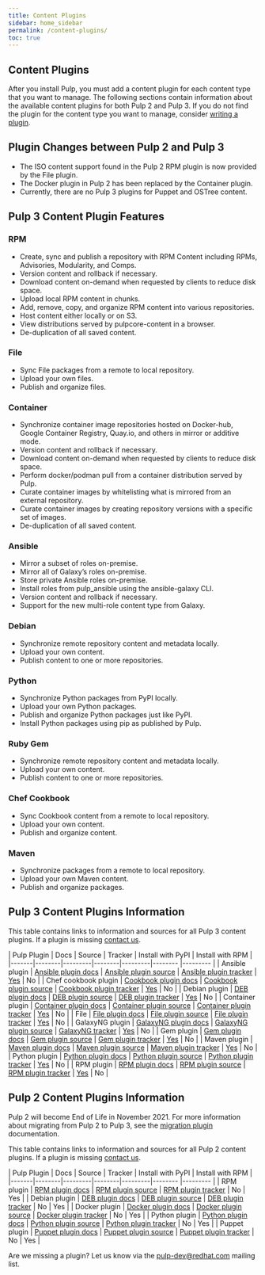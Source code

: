 ```yaml
---
title: Content Plugins
sidebar: home_sidebar
permalink: /content-plugins/
toc: true
---
```


## Content Plugins

After you install Pulp, you must add a content plugin for each content type that you want to manage. The following sections contain information about the available content plugins for both Pulp 2 and Pulp 3. If you do not find the plugin for the content type you want to manage, consider [writing a plugin](https://docs.pulpproject.org/plugins/plugin-writer/index.html).

## Plugin Changes between Pulp 2 and Pulp 3

* The ISO content support found in the Pulp 2 RPM plugin is now provided by the File plugin.
* The Docker plugin in Pulp 2 has been replaced by the Container plugin.
* Currently, there are no Pulp 3 plugins for Puppet and OSTree content.

## Pulp 3 Content Plugin Features

### RPM

* Create, sync and publish a repository with RPM Content including RPMs, Advisories, Modularity, and Comps.
* Version content and rollback if necessary.
* Download content on-demand when requested by clients to reduce disk space.
* Upload local RPM content in chunks.
* Add, remove, copy, and organize RPM content into various repositories.
* Host content either locally or on S3.
* View distributions served by pulpcore-content in a browser.
* De-duplication of all saved content.

### File

* Sync File packages from a remote to local repository.
* Upload your own files.
* Publish and organize files.

### Container

* Synchronize container image repositories hosted on Docker-hub, Google Container Registry, Quay.io, and others in mirror or additive mode.
* Version content and rollback if necessary.
* Download content on-demand when requested by clients to reduce disk space.
* Perform docker/podman pull from a container distribution served by Pulp.
* Curate container images by whitelisting what is mirrored from an external repository.
* Curate container images by creating repository versions with a specific set of images.
* De-duplication of all saved content.

### Ansible

* Mirror a subset of roles on-premise.
* Mirror all of Galaxy’s roles on-premise.
* Store private Ansible roles on-premise.
* Install roles from pulp_ansible using the ansible-galaxy CLI.
* Version content and rollback if necessary.
* Support for the new multi-role content type from Galaxy.


### Debian

* Synchronize remote repository content and metadata locally.
* Upload your own content.
* Publish content to one or more repositories.

### Python

* Synchronize Python packages from PyPI locally.
* Upload your own Python packages.
* Publish and organize Python packages just like PyPI.
* Install Python packages using pip as published by Pulp.

### Ruby Gem

* Synchronize remote repository content and metadata locally.
* Upload your own content.
* Publish content to one or more repositories.

### Chef Cookbook

* Sync Cookbook content from a remote to local repository.
* Upload your own content.
* Publish and organize content.

### Maven

* Synchronize packages from a remote to local repository.
* Upload your own Maven content.
* Publish and organize packages.


## Pulp 3 Content Plugins Information

This table contains links to information and sources for all Pulp 3 content plugins. If a plugin is missing [contact us](https://www.redhat.com/mailman/listinfo/pulp-list).

| Pulp Plugin | Docs | Source | Tracker | Install with PyPI | Install with RPM |
|-------|--------|---------|--------|---------|-------- |--------- |
| Ansible plugin | <a href="https://docs.pulpproject.org/pulp_ansible/">Ansible plugin docs</a> | <a href="https://github.com/pulp/pulp_ansible">Ansible plugin source</a> | <a href="https://pulp.plan.io/projects/ansible_plugin?jump=welcome">Ansible plugin tracker</a> | <a href="https://pypi.org/project/pulp-ansible/">Yes</a> | No |
| Chef cookbook plugin | <a href="https://github.com/pulp/pulp_cookbook/blob/master/README.rst">Cookbook plugin docs</a> | <a href="https://github.com/pulp/pulp_cookbook">Cookbook plugin source</a> | <a href="https://github.com/pulp/pulp_cookbook/issues">Cookbook plugin tracker</a> | <a href="https://pypi.org/project/pulp-cookbook/">Yes</a> | No |
| Debian plugin | <a href="https://docs.pulpproject.org/pulp_deb/">DEB plugin docs</a> | <a href="https://github.com/pulp/pulp_deb/tree/master">DEB plugin source</a> | <a href="https://pulp.plan.io/projects/pulp_deb?jump=welcome">DEB plugin tracker</a> | <a href="https://pypi.org/project/pulp-deb/">Yes</a> | No |
| Container plugin | <a href="https://docs.pulpproject.org/pulp_container/">Container plugin docs</a> | <a href="https://github.com/pulp/pulp_container">Container plugin source</a> | <a href="https://pulp.plan.io/projects/pulp_container?jump=welcome">Container plugin tracker</a> | <a href="https://pypi.org/project/pulp-container/">Yes</a> | No |
| File | <a href="https://docs.pulpproject.org/pulp_file/">File plugin docs</a> | <a href="https://github.com/pulp/pulp_file">File plugin source</a> | <a href="https://pulp.plan.io/projects/pulp_file?jump=welcome">File plugin tracker</a> | <a href="https://pypi.org/project/pulp-file/">Yes<a/> | No |
| GalaxyNG plugin | <a href="https://github.com/ansible/galaxy_ng/blob/master/README.md">GalaxyNG plugin docs</a> | <a href="https://github.com/ansible/galaxy_ng">GalaxyNG plugin source</a> | <a href="https://github.com/ansible/galaxy_ng/issues">GalaxyNG tracker</a> | <a href="https://pypi.org/project/galaxy-ng/">Yes</a> | No |
| Gem plugin | <a href="https://github.com/pulp/pulp_gem/blob/master/README.rst">Gem plugin docs</a> | <a href="https://github.com/pulp/pulp_gem">Gem plugin source</a> | <a href="https://github.com/pulp/pulp_gem/issues">Gem plugin tracker</a> | <a href="https://pypi.org/project/pulp-gem/">Yes</a> | No |
| Maven plugin | <a href="https://github.com/pulp/pulp_maven/blob/master/README.rst">Maven plugin docs</a> | <a href="https://github.com/pulp/pulp_maven">Maven plugin source</a> | <a href="https://pulp.plan.io/projects/maven-plugin/">Maven plugin tracker</a> | <a href="https://pypi.org/project/pulp-maven/">Yes</a> | No |
| Python plugin | <a href="http://pulp-python.readthedocs.io/en/latest/">Python plugin docs</a> | <a href="https://github.com/pulp/pulp_python/">Python plugin source</a> | <a href="https://pulp.plan.io/projects/pulp_python?jump=welcome">Python plugin tracker</a> | <a href="https://pypi.org/project/pulp-python/">Yes</a> | No |
| RPM plugin | <a href="https://docs.pulpproject.org/pulp_rpm/">RPM plugin docs</a> | <a href="https://github.com/pulp/pulp_rpm/">RPM plugin source</a> | <a href="https://pulp.plan.io/projects/pulp_rpm?jump=welcome">RPM plugin tracker</a> | <a href="https://pypi.org/project/pulp-rpm/">Yes</a> | No |


## Pulp 2 Content Plugins Information

Pulp 2 will become End of Life in November 2021. For more information about migrating from Pulp 2 to Pulp 3, see the [migration plugin](https://pulp-2to3-migration.readthedocs.io/en/latest) documentation.


This table contains links to information and sources for all Pulp 2 content plugins. If a plugin is missing [contact us](https://www.redhat.com/mailman/listinfo/pulp-list).

| Pulp Plugin | Docs | Source | Tracker | Install with PyPI | Install with RPM |
|-------|--------|---------|--------|---------|-------- |--------- |
| RPM plugin | <a href="https://docs.pulpproject.org/en/2.21/plugins/index.html#rpm">RPM plugin docs</a> | <a href="https://github.com/pulp/pulp_rpm/tree/2-master">RPM plugin source</a> | <a href="https://pulp.plan.io/projects/pulp_rpm?jump=welcome">RPM plugin tracker</a> | No | Yes |
| Debian plugin | <a href="https://github.com/pulp/pulp_deb/blob/2-master/README.md">DEB plugin docs</a> | <a href="https://github.com/pulp/pulp_deb/tree/2-master">DEB plugin source</a> | <a href="https://pulp.plan.io/projects/pulp_deb?jump=welcome">DEB plugin tracker</a> | No | Yes |
| Docker plugin | <a href="https://docs.pulpproject.org/en/2.21/plugins/pulp_docker/user-guide/installation.html">Docker plugin docs</a> | <a href="https://github.com/pulp/pulp_docker">Docker plugin source</a> | <a href="https://pulp.plan.io/projects/pulp_docker">Docker plugin tracker</a> | No | Yes |
| Python plugin | <a href="https://docs.pulpproject.org/en/2.21/plugins/pulp_python/user-docs/getting_started.html">Python plugin docs</a> | <a href="https://github.com/pulp/pulp_python/tree/2-master">Python plugin source</a> | <a href="https://pulp.plan.io/projects/pulp_python?jump=welcome">Python plugin tracker</a> | No | Yes |
| Puppet plugin | <a href="https://docs.pulpproject.org/en/2.21/plugins/pulp_puppet/user-guide/installation.html">Puppet plugin docs</a> | <a href="https://github.com/pulp/pulp_puppet">Puppet plugin source</a> | <a href="https://pulp.plan.io/projects/pulp_puppet">Puppet plugin tracker</a> | No | Yes |

Are we missing a plugin? Let us know via the pulp-dev@redhat.com mailing list.
